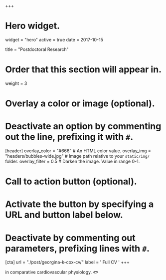 +++
# Hero widget.
widget = "hero"
active = true
date = 2017-10-15

title = "Postdoctoral Research"

# Order that this section will appear in.
weight = 3

# Overlay a color or image (optional).
#   Deactivate an option by commenting out the line, prefixing it with `#`.
[header]
  overlay_color = "#666"  # An HTML color value.
  overlay_img = "headers/bubbles-wide.jpg"  # Image path relative to your `static/img/` folder.
  overlay_filter = 0.5  # Darken the image. Value in range 0-1.

# Call to action button (optional).
#   Activate the button by specifying a URL and button label below.
#   Deactivate by commenting out parameters, prefixing lines with `#`.
[cta]
  url = "./post/georgina-k-cox-cv/"
  label = '<i class="fa fa-file-o"></i> Full CV '
+++

in comparative cardiovascular physiology. :fish:
<br>
